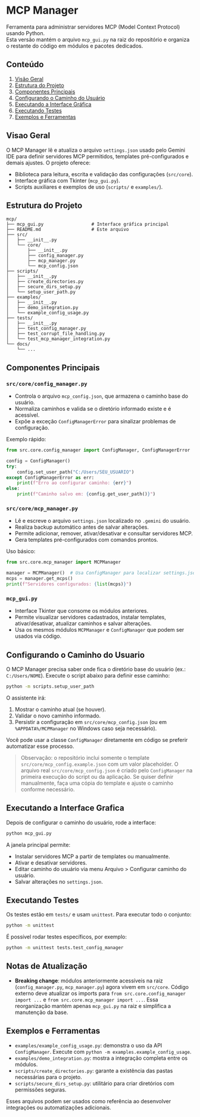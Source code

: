 # MCP Manager

Ferramenta para administrar servidores MCP (Model Context Protocol) usando Python.  
Esta versão mantém o arquivo `mcp_gui.py` na raiz do repositório e organiza o restante
do código em módulos e pacotes dedicados.

## Conteúdo

1. [Visão Geral](#visao-geral)
2. [Estrutura do Projeto](#estrutura-do-projeto)
3. [Componentes Principais](#componentes-principais)
4. [Configurando o Caminho do Usuário](#configurando-o-caminho-do-usuario)
5. [Executando a Interface Gráfica](#executando-a-interface-grafica)
6. [Executando Testes](#executando-testes)
7. [Exemplos e Ferramentas](#exemplos-e-ferramentas)

## Visao Geral

O MCP Manager lê e atualiza o arquivo `settings.json` usado pelo Gemini IDE para definir
servidores MCP permitidos, templates pré-configurados e demais ajustes. O projeto oferece:

- Biblioteca para leitura, escrita e validação das configurações (`src/core`).
- Interface gráfica com Tkinter (`mcp_gui.py`).
- Scripts auxiliares e exemplos de uso (`scripts/` e `examples/`).

## Estrutura do Projeto

```
mcp/
├── mcp_gui.py                  # Interface gráfica principal
├── README.md                   # Este arquivo
├── src/
│   ├── __init__.py
│   └── core/
│       ├── __init__.py
│       ├── config_manager.py
│       ├── mcp_manager.py
│       └── mcp_config.json
├── scripts/
│   ├── __init__.py
│   ├── create_directories.py
│   ├── secure_dirs_setup.py
│   └── setup_user_path.py
├── examples/
│   ├── __init__.py
│   ├── demo_integration.py
│   └── example_config_usage.py
├── tests/
│   ├── __init__.py
│   ├── test_config_manager.py
│   ├── test_corrupt_file_handling.py
│   └── test_mcp_manager_integration.py
└── docs/
    └── ...
```

## Componentes Principais

### `src/core/config_manager.py`

- Controla o arquivo `mcp_config.json`, que armazena o caminho base do usuário.
- Normaliza caminhos e valida se o diretório informado existe e é acessível.
- Expõe a exceção `ConfigManagerError` para sinalizar problemas de configuração.

Exemplo rápido:

```python
from src.core.config_manager import ConfigManager, ConfigManagerError

config = ConfigManager()
try:
    config.set_user_path("C:/Users/SEU_USUARIO")
except ConfigManagerError as err:
    print(f"Erro ao configurar caminho: {err}")
else:
    print(f"Caminho salvo em: {config.get_user_path()}")
```

### `src/core/mcp_manager.py`

- Lê e escreve o arquivo `settings.json` localizado no `.gemini` do usuário.
- Realiza backup automático antes de salvar alterações.
- Permite adicionar, remover, ativar/desativar e consultar servidores MCP.
- Gera templates pré-configurados com comandos prontos.

Uso básico:

```python
from src.core.mcp_manager import MCPManager

manager = MCPManager()  # Usa ConfigManager para localizar settings.json
mcps = manager.get_mcps()
print(f"Servidores configurados: {list(mcps)}")
```

### `mcp_gui.py`

- Interface Tkinter que consome os módulos anteriores.
- Permite visualizar servidores cadastrados, instalar templates, ativar/desativar,
  atualizar caminhos e salvar alterações.
- Usa os mesmos módulos `MCPManager` e `ConfigManager` que podem ser usados via código.

## Configurando o Caminho do Usuario

O MCP Manager precisa saber onde fica o diretório base do usuário (ex.: `C:/Users/NOME`).
Execute o script abaixo para definir esse caminho:

```bash
python -m scripts.setup_user_path
```

O assistente irá:
1. Mostrar o caminho atual (se houver).
2. Validar o novo caminho informado.
3. Persistir a configuração em `src/core/mcp_config.json` (ou em `%APPDATA%/MCPManager`
   no Windows caso seja necessário).

Você pode usar a classe `ConfigManager` diretamente em código se preferir automatizar
esse processo.

> Observação: o repositório inclui somente o template `src/core/mcp_config.example.json`
> com um valor placeholder. O arquivo real `src/core/mcp_config.json` é criado pelo
> `ConfigManager` na primeira execução do script ou da aplicação. Se quiser definir manualmente,
> faça uma cópia do template e ajuste o caminho conforme necessário.

## Executando a Interface Grafica

Depois de configurar o caminho do usuário, rode a interface:

```bash
python mcp_gui.py
```

A janela principal permite:

- Instalar servidores MCP a partir de templates ou manualmente.
- Ativar e desativar servidores.
- Editar caminho do usuário via menu Arquivo > Configurar caminho do usuário.
- Salvar alterações no `settings.json`.

## Executando Testes

Os testes estão em `tests/` e usam `unittest`. Para executar todo o conjunto:

```bash
python -m unittest
```

É possível rodar testes específicos, por exemplo:

```bash
python -m unittest tests.test_config_manager
```

## Notas de Atualização

- **Breaking change**: módulos anteriormente acessíveis na raiz (`config_manager.py`,
  `mcp_manager.py`) agora vivem em `src/core`. Código externo deve atualizar os imports para
  `from src.core.config_manager import ...` e `from src.core.mcp_manager import ...`.
  Essa reorganização mantém apenas `mcp_gui.py` na raiz e simplifica a manutenção da base.

## Exemplos e Ferramentas

- `examples/example_config_usage.py`: demonstra o uso da API `ConfigManager`.
  Execute com `python -m examples.example_config_usage`.
- `examples/demo_integration.py`: mostra a integração completa entre os módulos.
- `scripts/create_directories.py`: garante a existência das pastas necessárias
  para o projeto.
- `scripts/secure_dirs_setup.py`: utilitário para criar diretórios com permissões seguras.

Esses arquivos podem ser usados como referência ao desenvolver integrações ou
automatizações adicionais.
